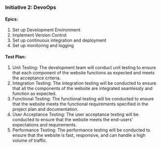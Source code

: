 ### Initiative 2: DevoOps

#### Epics:
1. Set up Development Environment
2. Implement Version Control
3. Set up continuous integration and deployment
4. Set up monitoring and logging

#### Test Plan:
1. Unit Testing: The development team will conduct unit testing to ensure that each component of the website functions as expected and meets the acceptance criteria.
2. Integration Testing: The integration testing will be conducted to ensure that all the components of the website are integrated seamlessly and function as expected.
3. Functional Testing: The functional testing will be conducted to ensure that the website meets the functional requirements specified in the project plan and documentation.
4. User Acceptance Testing: The user acceptance testing will be conducted to ensure that the website meets the end-users' expectations and requirements.
5. Performance Testing: The performance testing will be conducted to ensure that the website is fast, responsive, and can handle a high volume of traffic.

